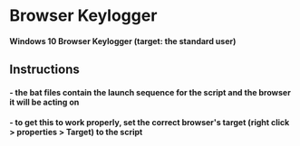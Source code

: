 # Browser Keylogger
#### Windows 10 Browser Keylogger (target: the standard user)
## Instructions
#### - the bat files contain the launch sequence for the script and the browser it will be acting on
#### - to get this to work properly, set the correct browser's target (right click > properties > Target) to the script
